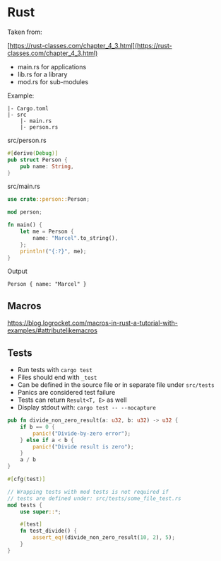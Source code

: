 # Rust 

Taken from:

[https://rust-classes.com/chapter_4_3.html](https://rust-classes.com/chapter_4_3.html)

* main.rs for applications
* lib.rs for a library
* mod.rs for sub-modules

Example:

```
|- Cargo.toml
|- src
    |- main.rs
    |- person.rs
```


src/person.rs
```rust
#[derive(Debug)]
pub struct Person {
    pub name: String,
}
```

src/main.rs
```rust
use crate::person::Person;

mod person;

fn main() {
    let me = Person {
        name: "Marcel".to_string(),
    };
    println!("{:?}", me);
}
```

Output
```
Person { name: "Marcel" }
```

## Macros


https://blog.logrocket.com/macros-in-rust-a-tutorial-with-examples/#attributelikemacros


## Tests

* Run tests with `cargo test`
* Files should end with `_test`
* Can be defined in the source file or in separate file under `src/tests`
* Panics are considered test failure
* Tests can return `Result<T, E>` as well
* Display stdout with: `cargo test -- --nocapture`


```rust
pub fn divide_non_zero_result(a: u32, b: u32) -> u32 {
    if b == 0 {
        panic!("Divide-by-zero error");
    } else if a < b {
        panic!("Divide result is zero");
    }
    a / b
}

#[cfg(test)]

// Wrapping tests with mod tests is not required if 
// tests are defined under: src/tests/some_file_test.rs
mod tests {
    use super::*;

    #[test]
    fn test_divide() {
        assert_eq!(divide_non_zero_result(10, 2), 5);
    }
}
```
